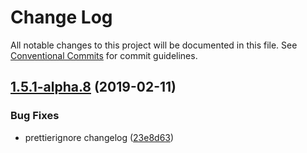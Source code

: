 # Change Log

All notable changes to this project will be documented in this file.
See [Conventional Commits](https://conventionalcommits.org) for commit guidelines.

## [1.5.1-alpha.8](https://github.com/tunnckoCore/hq/compare/recommended-bump@1.5.1-alpha.7...recommended-bump@1.5.1-alpha.8) (2019-02-11)


### Bug Fixes

* prettierignore changelog ([23e8d63](https://github.com/tunnckoCore/hq/commit/23e8d63))
